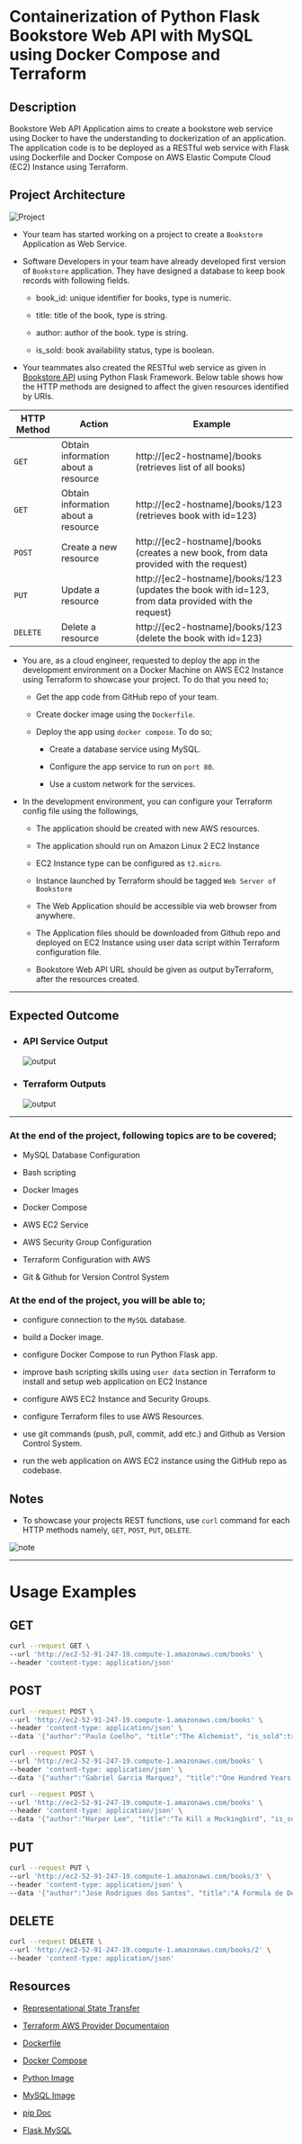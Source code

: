 # Containerization of Python Flask Bookstore Web API with MySQL using Docker Compose and Terraform

## Description

Bookstore Web API Application aims to create a bookstore web service using Docker to have the understanding to dockerization of an application. The application code is to be deployed as a RESTful web service with Flask using Dockerfile and Docker Compose on AWS Elastic Compute Cloud (EC2) Instance using Terraform.

## Project Architecture

![Project](./readme-content/bookstore-api.png)

- Your team has started working on a project to create a `Bookstore` Application as Web Service.

- Software Developers in your team have already developed first version of `Bookstore` application. They have designed a database to keep book records with following fields.

  - book_id: unique identifier for books, type is numeric.

  - title: title of the book, type is string.

  - author: author of the book. type is string.

  - is_sold: book availability status, type is boolean.

- Your teammates also created the RESTful web service as given in [Bookstore API](./bookstore-api.py) using Python Flask Framework. Below table shows how the HTTP methods are designed to affect the given resources identified by URIs.

| HTTP Method | Action                              | Example                                                                                             |
| ----------- | ----------------------------------- | --------------------------------------------------------------------------------------------------- |
| `GET`       | Obtain information about a resource | http://[ec2-hostname]/books (retrieves list of all books)                                           |
| `GET`       | Obtain information about a resource | http://[ec2-hostname]/books/123 (retrieves book with id=123)                                        |
| `POST`      | Create a new resource               | http://[ec2-hostname]/books (creates a new book, from data provided with the request)               |
| `PUT`       | Update a resource                   | http://[ec2-hostname]/books/123 (updates the book with id=123, from data provided with the request) |
| `DELETE`    | Delete a resource                   | http://[ec2-hostname]/books/123 (delete the book with id=123)                                       |

- You are, as a cloud engineer, requested to deploy the app in the development environment on a Docker Machine on AWS EC2 Instance using Terraform to showcase your project. To do that you need to;

  - Get the app code from GitHub repo of your team.

  - Create docker image using the `Dockerfile`.

  - Deploy the app using `docker compose`. To do so;

    - Create a database service using MySQL.

    - Configure the app service to run on `port 80`.

    - Use a custom network for the services.

- In the development environment, you can configure your Terraform config file using the followings,

  - The application should be created with new AWS resources.

  - The application should run on Amazon Linux 2 EC2 Instance

  - EC2 Instance type can be configured as `t2.micro`.

  - Instance launched by Terraform should be tagged `Web Server of Bookstore`

  - The Web Application should be accessible via web browser from anywhere.

  - The Application files should be downloaded from Github repo and deployed on EC2 Instance using user data script within Terraform configuration file.

  - Bookstore Web API URL should be given as output byTerraform, after the resources created.

---

## Expected Outcome

- ### API Service Output

  ![output](./readme-content/output_2.png)

- ### Terraform Outputs

  ![output](./readme-content/output_1.png)

---

### At the end of the project, following topics are to be covered;

- MySQL Database Configuration

- Bash scripting

- Docker Images

- Docker Compose

- AWS EC2 Service

- AWS Security Group Configuration

- Terraform Configuration with AWS

- Git & Github for Version Control System

### At the end of the project, you will be able to;

- configure connection to the `MySQL` database.

- build a Docker image.

- configure Docker Compose to run Python Flask app.

- improve bash scripting skills using `user data` section in Terraform to install and setup web application on EC2 Instance

- configure AWS EC2 Instance and Security Groups.

- configure Terraform files to use AWS Resources.

- use git commands (push, pull, commit, add etc.) and Github as Version Control System.

- run the web application on AWS EC2 instance using the GitHub repo as codebase.

## Notes

- To showcase your projects REST functions, use `curl` command for each HTTP methods namely, `GET`, `POST`, `PUT`, `DELETE`.

![note](./readme-content/note_1.png)

---

# Usage Examples

## GET

```bash
curl --request GET \
--url 'http://ec2-52-91-247-19.compute-1.amazonaws.com/books' \
--header 'content-type: application/json'
```

## POST

```bash
curl --request POST \
--url 'http://ec2-52-91-247-19.compute-1.amazonaws.com/books' \
--header 'content-type: application/json' \
--data '{"author":"Paulo Coelho", "title":"The Alchemist", "is_sold":true}'

curl --request POST \
--url 'http://ec2-52-91-247-19.compute-1.amazonaws.com/books' \
--header 'content-type: application/json' \
--data '{"author":"Gabriel Garcia Marquez", "title":"One Hundred Years of Solitude", "is_sold":true}'

curl --request POST \
--url 'http://ec2-52-91-247-19.compute-1.amazonaws.com/books' \
--header 'content-type: application/json' \
--data '{"author":"Harper Lee", "title":"To Kill a Mockingbird", "is_sold":true}'
```

## PUT

```bash
curl --request PUT \
--url 'http://ec2-52-91-247-19.compute-1.amazonaws.com/books/3' \
--header 'content-type: application/json' \
--data '{"author":"Jose Rodrigues dos Santos", "title":"A Formula de Deus", "is_sold":true}'
```

## DELETE

```bash
curl --request DELETE \
--url 'http://ec2-52-91-247-19.compute-1.amazonaws.com/books/2' \
--header 'content-type: application/json'
```

## Resources

- [Representational State Transfer](https://en.wikipedia.org/wiki/Representational_state_transfer)

- [Terraform AWS Provider Documentaion](https://registry.terraform.io/providers/hashicorp/aws/latest/docs)

- [Dockerfile](https://docs.docker.com/engine/reference/builder/#dockerfile)

- [Docker Compose](https://docs.docker.com/compose/overview/)

- [Python Image](https://hub.docker.com/_/python)

- [MySQL Image](https://hub.docker.com/_/mysql/)

- [pip Doc](https://pip.pypa.io/en/stable/cli/pip_install/#install-requirement)

- [Flask MySQL](https://flask-mysql.readthedocs.io/en/stable/)
